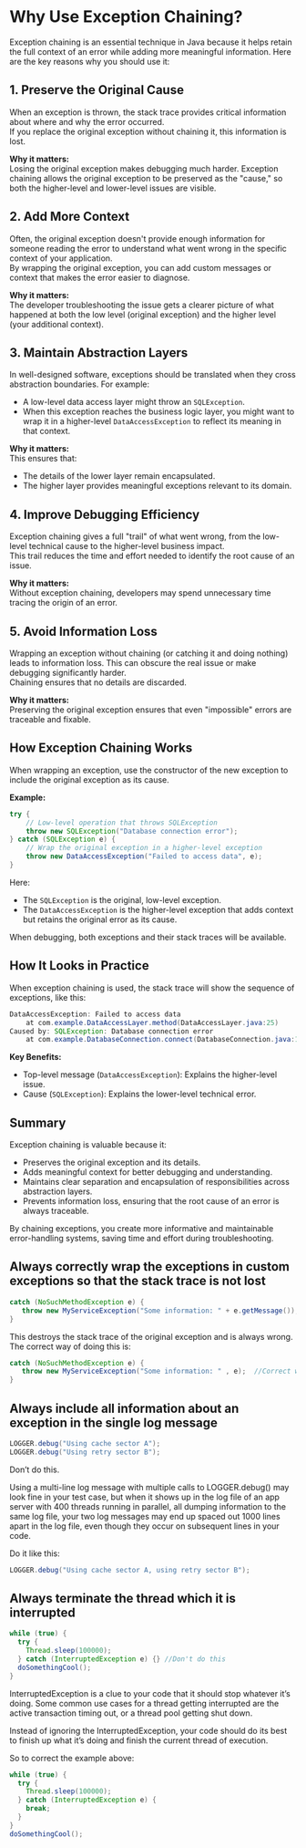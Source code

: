 # Why Use Exception Chaining?

Exception chaining is an essential technique in Java because it helps retain the full context of an error while adding more meaningful information. Here are the key reasons why you should use it:

## 1. Preserve the Original Cause

When an exception is thrown, the stack trace provides critical information about where and why the error occurred.  
If you replace the original exception without chaining it, this information is lost.

**Why it matters:**  
Losing the original exception makes debugging much harder. Exception chaining allows the original exception to be preserved as the "cause," so both the higher-level and lower-level issues are visible.

## 2. Add More Context

Often, the original exception doesn't provide enough information for someone reading the error to understand what went wrong in the specific context of your application.  
By wrapping the original exception, you can add custom messages or context that makes the error easier to diagnose.

**Why it matters:**  
The developer troubleshooting the issue gets a clearer picture of what happened at both the low level (original exception) and the higher level (your additional context).

## 3. Maintain Abstraction Layers

In well-designed software, exceptions should be translated when they cross abstraction boundaries. For example:
- A low-level data access layer might throw an `SQLException`.
- When this exception reaches the business logic layer, you might want to wrap it in a higher-level `DataAccessException` to reflect its meaning in that context.

**Why it matters:**  
This ensures that:
- The details of the lower layer remain encapsulated.
- The higher layer provides meaningful exceptions relevant to its domain.

## 4. Improve Debugging Efficiency

Exception chaining gives a full "trail" of what went wrong, from the low-level technical cause to the higher-level business impact.  
This trail reduces the time and effort needed to identify the root cause of an issue.

**Why it matters:**  
Without exception chaining, developers may spend unnecessary time tracing the origin of an error.

## 5. Avoid Information Loss

Wrapping an exception without chaining (or catching it and doing nothing) leads to information loss. This can obscure the real issue or make debugging significantly harder.  
Chaining ensures that no details are discarded.

**Why it matters:**  
Preserving the original exception ensures that even "impossible" errors are traceable and fixable.

## How Exception Chaining Works

When wrapping an exception, use the constructor of the new exception to include the original exception as its cause.

**Example:**

```java
try {
    // Low-level operation that throws SQLException
    throw new SQLException("Database connection error");
} catch (SQLException e) {
    // Wrap the original exception in a higher-level exception
    throw new DataAccessException("Failed to access data", e);
}
```

Here:
- The `SQLException` is the original, low-level exception.
- The `DataAccessException` is the higher-level exception that adds context but retains the original error as its cause.

When debugging, both exceptions and their stack traces will be available.

## How It Looks in Practice

When exception chaining is used, the stack trace will show the sequence of exceptions, like this:

```JAVA
DataAccessException: Failed to access data
    at com.example.DataAccessLayer.method(DataAccessLayer.java:25)
Caused by: SQLException: Database connection error
    at com.example.DatabaseConnection.connect(DatabaseConnection.java:12)
```

**Key Benefits:**
- Top-level message (`DataAccessException`): Explains the higher-level issue.
- Cause (`SQLException`): Explains the lower-level technical error.

## Summary

Exception chaining is valuable because it:
- Preserves the original exception and its details.
- Adds meaningful context for better debugging and understanding.
- Maintains clear separation and encapsulation of responsibilities across abstraction layers.
- Prevents information loss, ensuring that the root cause of an error is always traceable.

By chaining exceptions, you create more informative and maintainable error-handling systems, saving time and effort during troubleshooting.


## Always correctly wrap the exceptions in custom exceptions so that the stack trace is not lost

```java
catch (NoSuchMethodException e) {
   throw new MyServiceException("Some information: " + e.getMessage());  //Incorrect way
}
```

This destroys the stack trace of the original exception and is always wrong. The correct way of doing this is:

```java
catch (NoSuchMethodException e) {
   throw new MyServiceException("Some information: " , e);  //Correct way
}
```

## Always include all information about an exception in the single log message

```java
LOGGER.debug("Using cache sector A");
LOGGER.debug("Using retry sector B");
```
Don’t do this.

Using a multi-line log message with multiple calls to LOGGER.debug() may look fine in your test case, but when it shows up in the log file of an app server with 400 threads running in parallel, all dumping information to the same log file, your two log messages may end up spaced out 1000 lines apart in the log file, even though they occur on subsequent lines in your code.

Do it like this:

```java
LOGGER.debug("Using cache sector A, using retry sector B");
```

## Always terminate the thread which it is interrupted

```java
while (true) {
  try {
    Thread.sleep(100000);
  } catch (InterruptedException e) {} //Don't do this
  doSomethingCool();
}
```

InterruptedException is a clue to your code that it should stop whatever it’s doing. Some common use cases for a thread getting interrupted are the active transaction timing out, or a thread pool getting shut down.

Instead of ignoring the InterruptedException, your code should do its best to finish up what it’s doing and finish the current thread of execution.

So to correct the example above:

```java
while (true) {
  try {
    Thread.sleep(100000);
  } catch (InterruptedException e) {
    break;
  }
}
doSomethingCool();
```